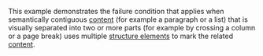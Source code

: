 This example demonstrates the failure condition that applies when semantically contiguous [content](https://www.pdfa.org/glossary-of-accessibility-terminology-in-pdf/#c) (for example a paragraph or a list) that is visually separated into two or more parts (for example by crossing a column or a page break) uses multiple [structure elements](https://www.pdfa.org/glossary-of-accessibility-terminology-in-pdf/#structure-element) to mark the related [content](https://www.pdfa.org/glossary-of-accessibility-terminology-in-pdf/#c).
